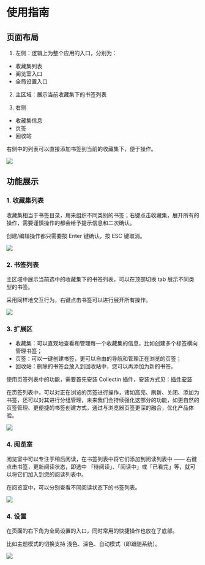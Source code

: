 # 使用指南

## 页面布局

1. 左侧：逻辑上为整个应用的入口，分别为：

- 收藏集列表
- 阅览室入口
- 全局设置入口

2. 主区域：展示当前收藏集下的书签列表

3. 右侧

- 收藏集信息
- 页签
- 回收站

右侧中的列表可以直接添加书签到当前的收藏集下，便于操作。

<img src="https://file-1305078911.cos.ap-shanghai.myqcloud.com/images/layout-overview.png" />

## 功能展示

### 1. 收藏集列表

收藏集相当于书签目录，用来组织不同类别的书签；右键点击收藏集，展开所有的操作，需要谨慎操作的都会给予提示信息和二次确认。

创建/编辑操作都只需要按 Enter 键确认，按 ESC 键取消。

<img src="https://file-1305078911.cos.ap-shanghai.myqcloud.com/images/collection.gif" />

### 2. 书签列表

主区域中展示当前选中的收藏集下的书签列表，可以在顶部切换 tab 展示不同类型的书签。

采用同样地交互行为，右键点击书签可以进行展开所有操作。

<img src="https://file-1305078911.cos.ap-shanghai.myqcloud.com/images/bookmark.gif" />

### 3. 扩展区

- 收藏集：可以直观地查看和管理每一个收藏集的信息，比如创建多个标签横向管理书签；
- 页签：可以一键创建书签，更可以自由的导航和管理正在浏览的页签；
- 回收站：删除的书签会放入到回收站中，您可以再添加为新的书签。

使用页签列表中的功能，需要首先安装 Collectin 插件，安装方式见：<a href="/docs/extension">插件安装</a>

在页签列表中，可以对正在浏览的页签进行操作，诸如高亮、刷新、关闭、添加为书签，还可以对其进行分组管理，未来我们会持续强化这部分的功能，如更自然的页签管理、更便捷的书签创建方式，通过与浏览器页签更深的融合，优化产品体验。

<img src="https://file-1305078911.cos.ap-shanghai.myqcloud.com/images/tab.gif" />

### 4. 阅览室

阅览室中可以专注于稍后阅读，在书签列表中将它们添加到阅读列表中 —— 右键点击书签，更新阅读状态，即选中 「待阅读」、「阅读中」或「已看完」等，就可以将它们加入到您的阅读列表中。

在阅览室中，可以分别查看不同阅读状态下的书签列表。

<img src="https://file-1305078911.cos.ap-shanghai.myqcloud.com/images/read.gif" />

### 4. 设置

在页面的右下角为全局设置的入口，同时常用的快捷操作也放在了底部。

比如主题模式的切换支持 浅色、深色、自动模式（即跟随系统）。

<img src="https://file-1305078911.cos.ap-shanghai.myqcloud.com/images/theme.gif" />
